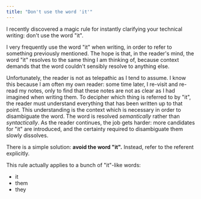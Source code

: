 ```yaml
---
title: "Don't use the word 'it'"
---
```


I recently discovered a magic rule for instantly clarifying your technical writing: don't use the word "it".

I very frequently use the word "it" when writing, in order to refer to something previously mentioned. The hope is that, in the reader's mind, the word "it" resolves to the same thing I am thinking of, because context demands that the word couldn't sensibly resolve to anything else.

Unfortunately, the reader is not as telepathic as I tend to assume. I know this because I am often my own reader: some time later, I re-visit and re-read my notes, only to find that these notes are not as clear as I had imagined when writing them. To decipher which thing is referred to by "it", the reader must understand everything that has been written up to that point. This understanding is the context which is necessary in order to disambiguate the word. The word is resolved *semantically* rather than *syntactically*. As the reader continues, the job gets harder: more candidates for "it" are introduced, and the certainty required to disambiguate them slowly dissolves.

There is a simple solution: **avoid the word "it".** Instead, refer to the referent explicitly.

This rule actually applies to a bunch of "it"-like words:

* it
* them
* they
